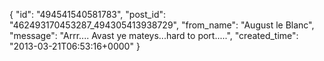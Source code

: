  {
   "id": "494541540581783",
   "post_id": "462493170453287_494305413938729",
   "from_name": "August le Blanc",
   "message": "Arrr.... Avast ye mateys...hard to port.....",
   "created_time": "2013-03-21T06:53:16+0000"
 }
